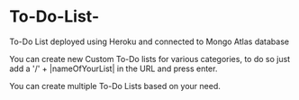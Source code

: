 # To-Do-List-
To-Do List deployed using Heroku and connected to Mongo Atlas database

You can create new Custom To-Do lists for various categories, to do so just add a '/' + |nameOfYourList| in the URL and press enter.
  
You can create multiple To-Do Lists based on your need.
